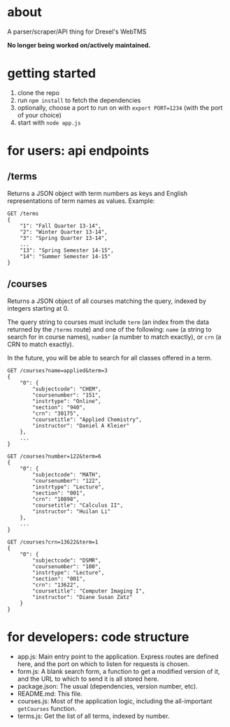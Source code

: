 # about

A parser/scraper/API thing for Drexel's WebTMS

**No longer being worked on/actively maintained.**

# getting started

1. clone the repo
2. run `npm install` to fetch the dependencies
3. optionally, choose a port to run on with `export PORT=1234` (with the port of
        your choice)
4. start with `node app.js`

# for users: api endpoints

## /terms

Returns a JSON object with term numbers as keys and English representations of
term names as values. Example:

```
GET /terms
{
    "1": "Fall Quarter 13-14",
    "2": "Winter Quarter 13-14",
    "3": "Spring Quarter 13-14",
    ...
    "13": "Spring Semester 14-15",
    "14": "Summer Semester 14-15"
}
```

## /courses

Returns a JSON object of all courses matching the query, indexed by integers
starting at 0.

The query string to courses must include `term` (an index from the data
returned by the `/terms` route) and one of the following: `name` (a string to
search for in course names), `number` (a number to match exactly), or `crn` (a
CRN to match exactly).

In the future, you will be able to search for all classes offered in a term.

```
GET /courses?name=applied&term=3
{
    "0": {
        "subjectcode": "CHEM",
        "coursenumber": "151",
        "instrtype": "Online",
        "section": "940",
        "crn": "30175",
        "coursetitle": "Applied Chemistry",
        "instructor": "Daniel A Kleier"
    },
    ...
}
```

```
GET /courses?number=122&term=6
{
    "0": {
        "subjectcode": "MATH",
        "coursenumber": "122",
        "instrtype": "Lecture",
        "section": "001",
        "crn": "10898",
        "coursetitle": "Calculus II",
        "instructor": "Huilan Li"
    },
    ...
}
```

```
GET /courses?crn=13622&term=1
{
    "0": {
        "subjectcode": "DSMR",
        "coursenumber": "100",
        "instrtype": "Lecture",
        "section": "001",
        "crn": "13622",
        "coursetitle": "Computer Imaging I",
        "instructor": "Diane Susan Zatz"
    }
}
```

# for developers: code structure

- app.js: Main entry point to the application. Express routes are defined here,
  and the port on which to listen for requests is chosen.
- form.js: A blank search form, a function to get a modified version of it, and
  the URL to which to send it is all stored here.
- package.json: The usual (dependencies, version number, etc).
- README.md: This file.
- courses.js: Most of the application logic, including the all-important
  `getCourses` function.
- terms.js: Get the list of all terms, indexed by number.
